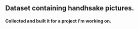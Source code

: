 ## Dataset containing handhsake pictures. 
#### Collected and built it for a project i'm working on. 
